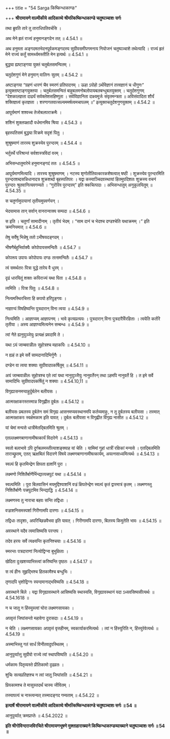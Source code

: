 +++
title = "54 Sarga किष्किन्धाकाण्डः"

+++
**श्रीरामायणे वाल्मीकीये आदिकाव्ये श्रीमत्किष्किन्धाकाण्डे चतुष्पञ्चाशः सर्गः**

तथा ब्रुवति तारे तु ताराधिपतिवर्चसि ।

अथ मेने हृतं राज्यं हनुमानङ्गदेन तत् ॥ 4.54.1 ॥

अथ हनुमता अङ्गदमतभेदनपूर्वकमङ्गदस्य सुग्रीवसमीपगमनाय नियोजनं चतुष्पञ्चाशे तथेत्यादि । राज्यं हृतं मेने राज्यं कर्तुं सामर्थ्यमस्तीति मेन इत्यर्थः ॥ 4.54.1 ॥

बुद्ध्या ह्यष्टाङ्गया युक्तं चतुर्बलसमन्वितम् ।

चतुर्दशगुणं मेने हनुमान् वालिनः सुतम् ॥ 4.54.2 ॥

अष्टाङ्गया “ग्रहणं धारणं चैव स्मरणं प्रतिपादनम् । ऊहा ऽपोहो ऽर्थविज्ञानं तत्त्वज्ञानं च धीगुणः” इत्युक्ताष्टाङ्गयुक्तया । चतुर्बलसमन्वितं बाहुबलमनोबलोपायबलबन्धुबलयुक्तम् । चतुर्दशगुणम् “देशकालज्ञता दार्ढ्यं सर्वक्लेशसहिष्णुता । सर्वविज्ञानिता दाक्ष्यमूर्जः संवृतमन्त्रता ॥ अविसंवादिता शौर्यं शक्तिज्ञत्वं कृतज्ञता । शरणागतवात्सल्यममर्षत्वमचापलम् ॥” इत्युक्तचतुर्दशगुणयुक्तम् ॥ 4.54.2 ॥

आपूर्यमाणं शश्वच्च तेजोबलपराक्रमैः ।

शशिनं शुक्लपक्षादौ वर्धमानमिव श्रिया ॥ 4.54.3 ॥

बृहस्पतिसमं बुद्ध्या विक्रमे सदृशं पितुः ।

शुश्रूषमाणं तारस्य शुक्रस्येव पुरन्दरम् ॥ 4.54.4 ॥

भर्तुरर्थे परिश्रान्तं सर्वशास्त्रविदां वरम् ।

अभिसन्धातुमारेभे हनुमानङ्गदं ततः ॥ 4.54.5 ॥

आपूर्यमाणमित्यादि । तारस्य शुश्रूषमाणम् । नटस्य शृणोतीतिवत्कारकशेषत्वात् षष्ठी । शुक्रस्येव पुरन्दरमिति पुरन्दरशब्दसन्निधानादत्र शुक्रशब्दो बृहस्पतिपरः । यद्वा कस्याञ्चिदवस्थायां हितमुपदिशतः शुक्रस्य वचनं पुरन्दरः श्रुतवानित्यवगम्यते । “गुरोरिव पुरन्दरम्” इति क्कचित्पाठः । अभिसन्धातुम् अनुकूलयितुम् ॥ 4.54.35 ॥

स चतुर्णामुपायानां तृतीयमुपवर्णयन् ।

भेदयामास तान् सर्वान् वानरान्वाक्य सम्पदा ॥ 4.54.6 ॥

स इति । चतुर्णां सामादीनाम् । तृतीयं भेदम् । “साम दानं च भेदश्च दण्डश्चेति यथाक्रमम् ।” इति क्रमनियमात् ॥ 4.54.6 ॥

तेषु सर्वेषु भिन्नेषु ततो ऽभीषयदङ्गदम् ।

भीषणैर्बहुभिर्वाक्यैः कोपोपायसमन्वितैः ॥ 4.54.7 ॥

कोपरूप उपायः कोपोपायः दण्डः तत्समन्वितैः ॥ 4.54.7 ॥

त्वं समर्थतरः पित्रा युद्धे तारेय वै धुरम् ।

दृढं धारयितुं शक्तः कपिराज्यं यथा पिता ॥ 4.54.8 ॥

त्वमिति । पित्रा पितुः ॥ 4.54.8 ॥

नित्यमस्थिरचित्ता हि कपयो हरिपुङ्गवः ।

नाज्ञाप्यं विषहिष्यन्ति पुत्रदारान् विना त्वया ॥ 4.54.9 ॥

नित्यमिति । आज्ञाप्यम् आज्ञापनम् । भावे कृत्यप्रत्ययः । पुत्रदारान् विना पुत्रदारैर्विरहिताः । त्वयेति कर्तरि तृतीया । अस्य आज्ञाप्यमित्यनेन सम्बन्धः ॥ 4.54.9 ॥

त्वां नैते ह्यनुयुञ्जेयुः प्रत्यक्षं प्रवदामि ते ।

यथा ऽयं जाम्बवान्नीलः सुहोत्रश्च महाकपिः ॥ 4.54.10 ॥

न ह्यहं त इमे सर्वे सामदानादिभिर्गुणैः ।

दण्डेन वा त्वया शक्याः सुग्रीवादपकर्षितुम् ॥ 4.54.11 ॥

अयं जाम्बवान्नीलः सुहोत्रश्च एते त्वां यथा नानुयुञ्जैयुः नानुवर्तेरन् तथा ऽहमपि नानुवर्ते हि । त इमे सर्वे सामादिभिः सुग्रीवादपकर्षितुं न शक्याः ॥ 4.54.10,11 ॥

विगृह्यासनमप्याहुर्दुर्बलेन बलीयसः ।

आत्मरक्षाकरस्तस्मान्न विगृह्णीत दुर्बलः ॥ 4.54.12 ॥

बलीयसः प्रबलस्य दुर्बलेन समं विगृह्य आसनमप्यवस्थानमपि कर्तव्यमाहुः, न तु दुर्बलस्य बलीयसा । तस्मात् आत्मरक्षाकरः स्वक्षेमकाम इति यावत् । दुर्बलः बलीयसा न विगृह्णीत विगृह्य नासीत ॥ 4.54.12 ॥

यां चेमां मन्यसे धात्रीमेतद्बिलमिति श्रुतम् ।

एतल्लक्ष्मणबाणानामीषत्कार्यं विदारेणे ॥ 4.54.13 ॥

स्वतो बलाभावे ऽपि दुर्गबलमस्तीत्याशङ्क्याह यां चेति । यामिमां गुहां धात्रीं रक्षिकां मन्यसे । एतद्बिलमिति ताराच्छ्रुतम्, एतत् ऋक्षबिलं विदारणे विषये लक्ष्मणबाणानामीषत्कार्यम्, अयत्नसाध्यमित्यर्थः ॥ 4.54.13 ॥

स्वल्पं हि कृतमिन्द्रेण क्षिपता ह्यशनिं पुरा ।

लक्ष्मणो निशितैर्बाणैर्भिन्द्यात्पत्त्रपुटं यथा ॥ 4.54.14 ॥

स्वल्पमिति । पुरा बिलवासिनं मयमुद्दिश्याशनिं वज्रं क्षिपतेन्द्रेण स्वल्पं कृतं द्वारमात्रं कृतम् । लक्ष्मणस्तु निशितैर्बाणैः पत्त्रपुटमिव भिन्द्याद्धि ॥ 4.54.14 ॥

लक्ष्मणस्य तु नाराचा बहवः सन्ति तद्विधाः ।

वज्राशनिसमस्पर्शा गिरीणामपि दारणाः ॥ 4.54.15 ॥

तद्विधाः तादृशाः, अपरिच्छिन्नवैभवा इति यावत् । गिरीणामपि दारणाः, बिलस्य किमुतेति भावः ॥ 4.54.15 ॥

अवस्थाने यदैव त्वमासिष्यसि परन्तप ।

तदेव हरयः सर्वे त्यक्ष्यन्ति कृतनिश्चयाः ॥ 4.54.16 ॥

स्मरन्तः पत्रदाराणां नित्योद्विग्ना बुभुक्षिताः ।

खेदिता दुःखशय्याभिस्त्वां करिष्यन्ति पृष्ठतः ॥ 4.54.17 ॥

स त्वं हीनः सुहृद्भिश्च हितकामैश्च बन्धुभिः ।

तृणादपि भृशोद्विग्नः स्पन्दमानाद्भविष्यसि ॥ 4.54.18 ॥

अवस्थाने बिले । यद्वा विगृह्यावस्थाने आसिष्यसि स्थास्यसि, विगृह्यावस्थानं यदा ऽध्यवसिष्यसीत्यर्थः ॥ 4.54.1618 ॥

न च जातु न हिंस्युस्त्वां घोरा लक्ष्मणसायकाः ।

अपवृत्तं जिघांसन्तो महावेगा दुरासदाः ॥ 4.54.19 ॥

न चेति । लक्ष्मणसायकाः अपवृत्तं वृत्तहीनम्, स्वकार्याकरमित्यर्थः । त्वां न हिंस्युरिति न, हिंस्युरेवेत्यर्थः ॥ 4.54.19 ॥

अस्माभिस्तु गतं सार्धं विनीतवदुपस्थितम् ।

आनुपूर्व्यात्तु सुग्रीवो राज्ये त्वां स्थापयिष्यति ॥ 4.54.20 ॥

धर्मकामः पितृव्यस्ते प्रीतिकामो दृढव्रतः ।

शुचिः सत्यप्रतिज्ञश्च न त्वां जातु जिघांसति ॥ 4.54.21 ॥

प्रियकामश्च ते मासुस्तदर्थं चास्य जीवितम् ।

तस्यापत्यं च नास्त्यन्यत् तस्मादङ्गद गम्यताम् ॥ 4.54.22 ॥

**इत्यार्षे श्रीरामायणे वाल्मीकीये आदिकाव्ये श्रीमत्किष्किन्धाकाण्डे चतुष्पञ्चाशः सर्गः ॥ 54 ॥**

आनुपूर्व्यात् क्रमप्राप्तेः ॥ 4.54.2022 ॥

**इति श्रीगोविन्दराजविरचिते श्रीरामायणभूषणे मुक्ताहाराख्याने किष्किन्धाकाण्डव्याख्याने चतुष्पञ्चाशः सर्गः ॥ 54 ॥**
